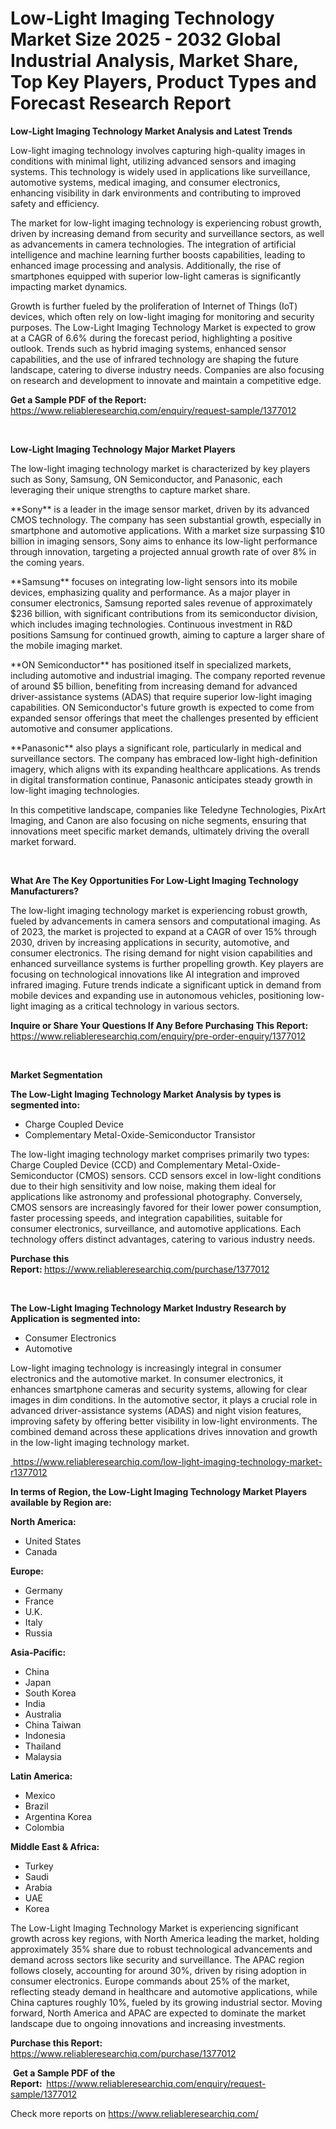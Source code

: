 <p><h1>Low-Light Imaging Technology Market Size 2025 - 2032 Global Industrial Analysis, Market Share, Top Key Players, Product Types and Forecast Research Report</h1></p><p><strong>Low-Light Imaging Technology Market Analysis and Latest Trends</strong></p>
<p><p>Low-light imaging technology involves capturing high-quality images in conditions with minimal light, utilizing advanced sensors and imaging systems. This technology is widely used in applications like surveillance, automotive systems, medical imaging, and consumer electronics, enhancing visibility in dark environments and contributing to improved safety and efficiency.</p><p>The market for low-light imaging technology is experiencing robust growth, driven by increasing demand from security and surveillance sectors, as well as advancements in camera technologies. The integration of artificial intelligence and machine learning further boosts capabilities, leading to enhanced image processing and analysis. Additionally, the rise of smartphones equipped with superior low-light cameras is significantly impacting market dynamics.</p><p>Growth is further fueled by the proliferation of Internet of Things (IoT) devices, which often rely on low-light imaging for monitoring and security purposes. The Low-Light Imaging Technology Market is expected to grow at a CAGR of 6.6% during the forecast period, highlighting a positive outlook. Trends such as hybrid imaging systems, enhanced sensor capabilities, and the use of infrared technology are shaping the future landscape, catering to diverse industry needs. Companies are also focusing on research and development to innovate and maintain a competitive edge.</p></p>
<p><strong>Get a Sample PDF of the Report:&nbsp;</strong> <a href="https://www.reliableresearchiq.com/enquiry/request-sample/1377012?utm_campaign=1834&utm_medium=2&utm_source=Github&utm_content=ia&utm_term=13012025&utm_id=low-light-imaging-technology">https://www.reliableresearchiq.com/enquiry/request-sample/1377012</a></p>
<p>&nbsp;</p>
<p><strong>Low-Light Imaging Technology Major Market Players</strong></p>
<p><p>The low-light imaging technology market is characterized by key players such as Sony, Samsung, ON Semiconductor, and Panasonic, each leveraging their unique strengths to capture market share. </p><p>**Sony** is a leader in the image sensor market, driven by its advanced CMOS technology. The company has seen substantial growth, especially in smartphone and automotive applications. With a market size surpassing $10 billion in imaging sensors, Sony aims to enhance its low-light performance through innovation, targeting a projected annual growth rate of over 8% in the coming years.</p><p>**Samsung** focuses on integrating low-light sensors into its mobile devices, emphasizing quality and performance. As a major player in consumer electronics, Samsung reported sales revenue of approximately $236 billion, with significant contributions from its semiconductor division, which includes imaging technologies. Continuous investment in R&D positions Samsung for continued growth, aiming to capture a larger share of the mobile imaging market.</p><p>**ON Semiconductor** has positioned itself in specialized markets, including automotive and industrial imaging. The company reported revenue of around $5 billion, benefiting from increasing demand for advanced driver-assistance systems (ADAS) that require superior low-light imaging capabilities. ON Semiconductor's future growth is expected to come from expanded sensor offerings that meet the challenges presented by efficient automotive and consumer applications.</p><p>**Panasonic** also plays a significant role, particularly in medical and surveillance sectors. The company has embraced low-light high-definition imagery, which aligns with its expanding healthcare applications. As trends in digital transformation continue, Panasonic anticipates steady growth in low-light imaging technologies.</p><p>In this competitive landscape, companies like Teledyne Technologies, PixArt Imaging, and Canon are also focusing on niche segments, ensuring that innovations meet specific market demands, ultimately driving the overall market forward.</p></p>
<p>&nbsp;</p>
<p><strong>What Are The Key Opportunities For Low-Light Imaging Technology Manufacturers?</strong></p>
<p><p>The low-light imaging technology market is experiencing robust growth, fueled by advancements in camera sensors and computational imaging. As of 2023, the market is projected to expand at a CAGR of over 15% through 2030, driven by increasing applications in security, automotive, and consumer electronics. The rising demand for night vision capabilities and enhanced surveillance systems is further propelling growth. Key players are focusing on technological innovations like AI integration and improved infrared imaging. Future trends indicate a significant uptick in demand from mobile devices and expanding use in autonomous vehicles, positioning low-light imaging as a critical technology in various sectors.</p></p>
<p><strong>Inquire or Share Your Questions If Any Before Purchasing This Report:</strong> <a href="https://www.reliableresearchiq.com/enquiry/pre-order-enquiry/1377012?utm_campaign=1834&utm_medium=2&utm_source=Github&utm_content=ia&utm_term=13012025&utm_id=low-light-imaging-technology">https://www.reliableresearchiq.com/enquiry/pre-order-enquiry/1377012</a></p>
<p>&nbsp;</p>
<p><strong>Market Segmentation</strong></p>
<p><strong>The Low-Light Imaging Technology Market Analysis by types is segmented into:</strong></p>
<p><ul><li>Charge Coupled Device</li><li>Complementary Metal-Oxide-Semiconductor Transistor</li></ul></p>
<p><p>The low-light imaging technology market comprises primarily two types: Charge Coupled Device (CCD) and Complementary Metal-Oxide-Semiconductor (CMOS) sensors. CCD sensors excel in low-light conditions due to their high sensitivity and low noise, making them ideal for applications like astronomy and professional photography. Conversely, CMOS sensors are increasingly favored for their lower power consumption, faster processing speeds, and integration capabilities, suitable for consumer electronics, surveillance, and automotive applications. Each technology offers distinct advantages, catering to various industry needs.</p></p>
<p><strong>Purchase this Report:&nbsp;</strong><a href="https://www.reliableresearchiq.com/purchase/1377012?utm_campaign=1834&utm_medium=2&utm_source=Github&utm_content=ia&utm_term=13012025&utm_id=low-light-imaging-technology">https://www.reliableresearchiq.com/purchase/1377012</a></p>
<p>&nbsp;</p>
<p><strong>The Low-Light Imaging Technology Market Industry Research by Application is segmented into:</strong></p>
<p><ul><li>Consumer Electronics</li><li>Automotive</li></ul></p>
<p><p>Low-light imaging technology is increasingly integral in consumer electronics and the automotive market. In consumer electronics, it enhances smartphone cameras and security systems, allowing for clear images in dim conditions. In the automotive sector, it plays a crucial role in advanced driver-assistance systems (ADAS) and night vision features, improving safety by offering better visibility in low-light environments. The combined demand across these applications drives innovation and growth in the low-light imaging technology market.</p></p>
<p><a href="https://www.reliableresearchiq.com/low-light-imaging-technology-market-r1377012?utm_campaign=1834&utm_medium=2&utm_source=Github&utm_content=ia&utm_term=13012025&utm_id=low-light-imaging-technology">&nbsp;https://www.reliableresearchiq.com/low-light-imaging-technology-market-r1377012</a></p>
<p><strong>In terms of Region, the Low-Light Imaging Technology Market Players available by Region are:</strong></p>
<p>
    <p> <strong> North America: </strong>
        <ul>
            <li>United States</li>
            <li>Canada</li>
        </ul>
        </p> 
    <p> <strong> Europe: </strong>
        <ul>
            <li>Germany</li>
            <li>France</li>
            <li>U.K.</li>
            <li>Italy</li>
            <li>Russia</li>
        </ul>
        </p> 
    <p> <strong> Asia-Pacific: </strong>
        <ul>
            <li>China</li>
            <li>Japan</li>
            <li>South Korea</li>
            <li>India</li>
            <li>Australia</li>
            <li>China Taiwan</li>
            <li>Indonesia</li>
            <li>Thailand</li>
            <li>Malaysia</li>
        </ul>
        </p> 
    <p> <strong> Latin America: </strong>
        <ul>
            <li>Mexico</li>
            <li>Brazil</li>
            <li>Argentina Korea</li>
            <li>Colombia</li>
        </ul>
        </p> 
    <p> <strong> Middle East & Africa: </strong>
        <ul>
            <li>Turkey</li>
            <li>Saudi</li>
            <li>Arabia</li>
            <li>UAE</li>
            <li>Korea</li>
        </ul>
    </p>
    </p>
<p><p>The Low-Light Imaging Technology Market is experiencing significant growth across key regions, with North America leading the market, holding approximately 35% share due to robust technological advancements and demand across sectors like security and surveillance. The APAC region follows closely, accounting for around 30%, driven by rising adoption in consumer electronics. Europe commands about 25% of the market, reflecting steady demand in healthcare and automotive applications, while China captures roughly 10%, fueled by its growing industrial sector. Moving forward, North America and APAC are expected to dominate the market landscape due to ongoing innovations and increasing investments.</p></p>
<p><strong>Purchase this Report: </strong><a href="https://www.reliableresearchiq.com/purchase/1377012?utm_campaign=1834&utm_medium=2&utm_source=Github&utm_content=ia&utm_term=13012025&utm_id=low-light-imaging-technology">https://www.reliableresearchiq.com/purchase/1377012</a></p>
<p>&nbsp;<strong>Get a Sample PDF of the Report:&nbsp;&nbsp;</strong><a href="https://www.reliableresearchiq.com/enquiry/request-sample/1377012?utm_campaign=1834&utm_medium=2&utm_source=Github&utm_content=ia&utm_term=13012025&utm_id=low-light-imaging-technology">https://www.reliableresearchiq.com/enquiry/request-sample/1377012</a></p>
<p><strong></strong></p>
<p>Check more reports on <a href="https://www.reliableresearchiq.com/?utm_campaign=1834&utm_medium=2&utm_source=Github&utm_content=ia&utm_term=13012025&utm_id=low-light-imaging-technology">https://www.reliableresearchiq.com/</a></p>